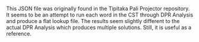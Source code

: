 This JSON file was originally found in the Tipitaka Pali Projector repository. It seems to be an attempt to run each word in the CST through DPR Analysis and produce a flat lookup file. The results seem slightly different to the actual DPR Analysis which produces multiple solutions. Still, it is useful as a reference.